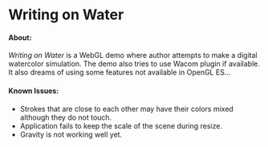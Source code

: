 Writing on Water
================

#### About: ####
*Writing on Water* is a WebGL demo where author attempts to make a digital watercolor simulation.
The demo also tries to use Wacom plugin if available. It also dreams of using some features
not available in OpenGL ES...

#### Known Issues: ####
- Strokes that are close to each other may have their colors mixed although they do not touch.
- Application fails to keep the scale of the scene during resize.
- Gravity is not working well yet.
